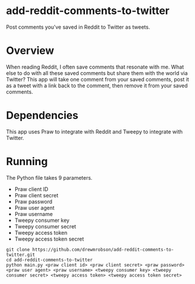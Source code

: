# add-reddit-comments-to-twitter

Post comments you've saved in Reddit to Twitter as tweets.

# Overview

When reading Reddit, I often save comments that resonate with me. What else to do with all these saved comments but share them with the world via Twitter? This app will take one comment from your saved comments, post it as a tweet with a link back to the comment, then remove it from your saved comments.

# Dependencies

This app uses Praw to integrate with Reddit and Tweepy to integrate with Twitter.

# Running

The Python file takes 9 parameters.
- Praw client ID
- Praw client secret
- Praw password
- Praw user agent
- Praw username
- Tweepy consumer key
- Tweepy consumer secret
- Tweepy access token
- Tweepy access token secret

```
git clone https://github.com/drewmrobson/add-reddit-comments-to-twitter.git
cd add-reddit-comments-to-twitter
python main.py <praw client id> <praw client secret> <praw password> <praw user agent> <praw username> <tweepy consumer key> <tweepy consumer secret> <tweepy access token> <tweepy access token secret>
```
